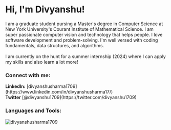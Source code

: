 <h1>Hi, I'm Divyanshu!</h1>
I am a graduate student pursing a Master's degree in Computer Science at New York University's Courant Institute of Mathematical Science. I am super passionate computer vision and technology that helps people. I love software development and problem-solving. I'm well versed with coding fundamentals, data structures, and algorithms.
<br/><br/>
I am currently on the hunt for a summer internship (2024) where I can apply my skills and also learn a lot more!

<h3 align="left">Connect with me:</h3>
<p align="left">
  <b>LinkedIn:</b> [divyanshusharma1709](https://www.linkedin.com/in/divyanshusharma17/)
  <br/>
  <b>Twitter</b> [@divyanshu1709](https://twitter.com/divyanshu1709)
</p>

<h3 align="left">Languages and Tools:</h3>
<p><img align="center" src="https://github-readme-stats.vercel.app/api/top-langs?username=divyanshusharma1709&show_icons=true&locale=en&layout=compact" alt="divyanshusharma1709" /></p>
